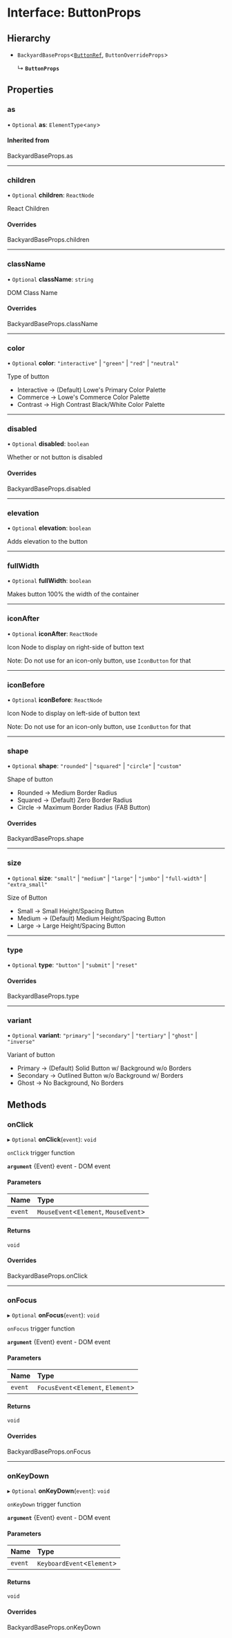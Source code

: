 # Interface: ButtonProps

## Hierarchy

- `BackyardBaseProps`<[`ButtonRef`](../README.md#buttonref), `ButtonOverrideProps`\>

  ↳ **`ButtonProps`**

## Properties

### as

• `Optional` **as**: `ElementType`<`any`\>

#### Inherited from

BackyardBaseProps.as

___

### children

• `Optional` **children**: `ReactNode`

React Children

#### Overrides

BackyardBaseProps.children

___

### className

• `Optional` **className**: `string`

DOM Class Name

#### Overrides

BackyardBaseProps.className

___

### color

• `Optional` **color**: ``"interactive"`` \| ``"green"`` \| ``"red"`` \| ``"neutral"``

Type of button
- Interactive -> (Default) Lowe's Primary Color Palette
- Commerce -> Lowe's Commerce Color Palette
- Contrast -> High Contrast Black/White Color Palette

___

### disabled

• `Optional` **disabled**: `boolean`

Whether or not button is disabled

#### Overrides

BackyardBaseProps.disabled

___

### elevation

• `Optional` **elevation**: `boolean`

Adds elevation to the button

___

### fullWidth

• `Optional` **fullWidth**: `boolean`

Makes button 100% the width of the container

___

### iconAfter

• `Optional` **iconAfter**: `ReactNode`

Icon Node to display on right-side of button text

Note: Do not use for an icon-only button, use `IconButton` for that

___

### iconBefore

• `Optional` **iconBefore**: `ReactNode`

Icon Node to display on left-side of button text

Note: Do not use for an icon-only button, use `IconButton` for that

___

### shape

• `Optional` **shape**: ``"rounded"`` \| ``"squared"`` \| ``"circle"`` \| ``"custom"``

Shape of button
- Rounded -> Medium Border Radius
- Squared -> (Default) Zero Border Radius
- Circle -> Maximum Border Radius (FAB Button)

#### Overrides

BackyardBaseProps.shape

___

### size

• `Optional` **size**: ``"small"`` \| ``"medium"`` \| ``"large"`` \| ``"jumbo"`` \| ``"full-width"`` \| ``"extra_small"``

Size of Button
- Small -> Small Height/Spacing Button
- Medium -> (Default) Medium Height/Spacing Button
- Large -> Large Height/Spacing Button

___

### type

• `Optional` **type**: ``"button"`` \| ``"submit"`` \| ``"reset"``

#### Overrides

BackyardBaseProps.type

___

### variant

• `Optional` **variant**: ``"primary"`` \| ``"secondary"`` \| ``"tertiary"`` \| ``"ghost"`` \| ``"inverse"``

Variant of button
- Primary -> (Default) Solid Button w/ Background w/o Borders
- Secondary -> Outlined Button w/o Background w/ Borders
- Ghost -> No Background, No Borders

## Methods

### onClick

▸ `Optional` **onClick**(`event`): `void`

`onClick` trigger function

**`argument`** {Event} event - DOM event

#### Parameters

| Name | Type |
| :------ | :------ |
| `event` | `MouseEvent`<`Element`, `MouseEvent`\> |

#### Returns

`void`

#### Overrides

BackyardBaseProps.onClick

___

### onFocus

▸ `Optional` **onFocus**(`event`): `void`

`onFocus` trigger function

**`argument`** {Event} event - DOM event

#### Parameters

| Name | Type |
| :------ | :------ |
| `event` | `FocusEvent`<`Element`, `Element`\> |

#### Returns

`void`

#### Overrides

BackyardBaseProps.onFocus

___

### onKeyDown

▸ `Optional` **onKeyDown**(`event`): `void`

`onKeyDown` trigger function

**`argument`** {Event} event - DOM event

#### Parameters

| Name | Type |
| :------ | :------ |
| `event` | `KeyboardEvent`<`Element`\> |

#### Returns

`void`

#### Overrides

BackyardBaseProps.onKeyDown
